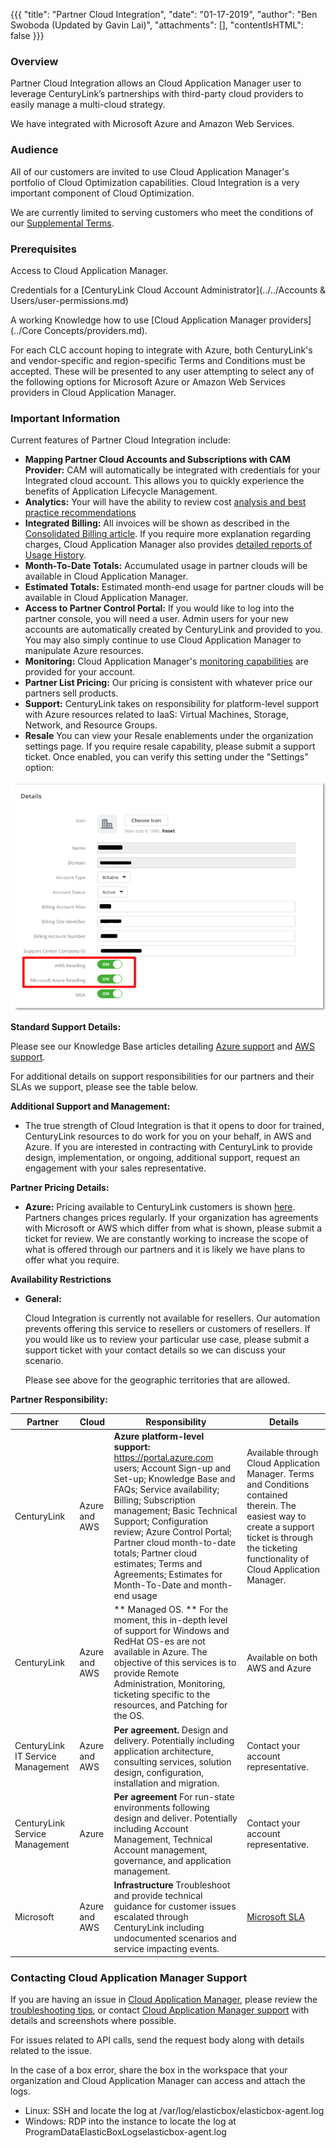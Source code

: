 {{{
  "title": "Partner Cloud Integration",
  "date": "01-17-2019",
  "author": "Ben Swoboda (Updated by Gavin Lai)",
  "attachments": [],
  "contentIsHTML": false
}}}

### Overview

Partner Cloud Integration allows an Cloud Application Manager user to leverage CenturyLink’s partnerships with third-party cloud providers to easily manage a multi-cloud strategy.

We have integrated with Microsoft Azure and Amazon Web Services.

### Audience

All of our customers are invited to use Cloud Application Manager's portfolio of Cloud Optimization capabilities. Cloud Integration is a very important component of Cloud Optimization.

We are currently limited to serving customers who meet the conditions of our [Supplemental Terms](https://www.ctl.io/legal/cloud-application-manager/supplemental-terms/).

### Prerequisites

Access to Cloud Application Manager.

Credentials for a [CenturyLink Cloud Account Administrator](../../Accounts & Users/user-permissions.md)

A working Knowledge how to use [Cloud Application Manager providers](../Core Concepts/providers.md).

For each CLC account hoping to integrate with Azure, both CenturyLink's and vendor-specific and region-specific Terms and Conditions must be accepted. These will be presented to any user attempting to select any of the following options for Microsoft Azure or Amazon Web Services providers in Cloud Application Manager.



### Important Information


Current features of Partner Cloud Integration include:
* **Mapping Partner Cloud Accounts and Subscriptions with CAM Provider:** CAM will automatically be integrated with credentials for your Integrated cloud account. This allows you to quickly experience the benefits of Application Lifecycle Management.
* **Analytics:** Your will have the ability to review cost [analysis and best practice recommendations]( https://www.ctl.io/knowledge-base/cloud-application-manager/analytics/cloudapplicationmanageranalyticsui/)
* **Integrated Billing:** All invoices will be shown as described in the [Consolidated Billing article](partner-cloud-integration-consolidated-billing.md). If you require more explanation regarding charges, Cloud Application Manager also provides [detailed reports of Usage History](partner-cloud-integration-detailed-billing-report.md).
* **Month-To-Date Totals:** Accumulated usage in partner clouds will be available in Cloud Application Manager.
* **Estimated Totals:** Estimated month-end usage for partner clouds will be available in Cloud Application Manager.
* **Access to Partner Control Portal:** If you would like to log into the partner console, you will need a user. Admin users for your new accounts are automatically created by CenturyLink and provided to you. You may also simply continue to use Cloud Application Manager to manipulate Azure resources.
* **Monitoring:** Cloud Application Manager's [monitoring capabilities](https://www.ctl.io/knowledge-base/cloud-application-manager/monitoring/#1) are provided for your account.
* **Partner List Pricing:** Our pricing is consistent with whatever price our partners sell products.
* **Support:** CenturyLink takes on responsibility for platform-level support with Azure resources related to IaaS: Virtual Machines, Storage, Network, and Resource Groups.
* **Resale** You can view your Resale enablements under the organization settings page.  If you require resale capability, please submit a support ticket.  Once enabled, you can verify this setting under the "Settings" option:

![Select a Month](../../images/cloud-application-manager/cam-resale-settings.png)





**Standard Support Details:**

Please see our Knowledge Base articles detailing [Azure  support](partner-cloud-integration-azure-support.md) and [AWS support](partner-cloud-integration-aws-support.md).

For additional details on support responsibilities for our partners and their SLAs we support, please see the table below.

**Additional Support and Management:**
* The true strength of Cloud Integration is that it opens to door for trained, CenturyLink resources to do work for you on your behalf, in AWS and Azure. If you are interested in contracting with CenturyLink to provide design, implementation, or ongoing, additional support, request an engagement with your sales representative.

**Partner Pricing Details:**
* **Azure:** Pricing available to CenturyLink customers is shown [here](https://www.ctl.io/pricing). Partners changes prices regularly.  If your organization has agreements with Microsoft or AWS which differ from what is shown, please submit a ticket for review. We are constantly working to increase the scope of what is offered through our partners and it is likely we have plans to offer what you require.

**Availability Restrictions**
* **General:**

  Cloud Integration is currently not available for resellers. Our automation prevents offering this service to resellers or customers of resellers. If you would like us to review your particular use case, please submit a support ticket with your contact details so we can discuss your scenario.

  Please see above for the geographic territories that are allowed.



**Partner Responsibility:**

  Partner | Cloud | Responsibility | Details
--- | --- | --- | ---
CenturyLink  | Azure and AWS |   **Azure platform-level support:** https://portal.azure.com users; Account Sign-up and Set-up; Knowledge Base and FAQs; Service availability; Billing; Subscription management; Basic Technical Support; Configuration review; Azure Control Portal; Partner cloud month-to-date totals; Partner cloud estimates; Terms and Agreements; Estimates for Month-To-Date and month-end usage | Available through Cloud Application Manager. Terms and Conditions contained therein. The easiest way to create a support ticket is through the ticketing functionality of Cloud Application Manager.
CenturyLink | Azure and AWS  | ** Managed OS. ** For the moment, this in-depth level of support for Windows and RedHat OS-es are not available in Azure. The objective of this services is to provide Remote Administration, Monitoring, ticketing specific to the resources, and Patching for the OS. | Available on both AWS and Azure
CenturyLink IT Service Management | Azure and AWS  | **Per agreement.** Design and delivery. Potentially including application architecture, consulting services, solution design, configuration, installation and migration.| Contact your account representative.
CenturyLink Service Management | Azure | **Per agreement** For run-state environments following design and deliver. Potentially including Account Management, Technical Account management, governance, and application management. | Contact your account representative.
Microsoft | Azure and AWS  | **Infrastructure** Troubleshoot and provide technical guidance for customer issues escalated through CenturyLink including undocumented scenarios and service impacting events.  | [Microsoft SLA](http://www.microsoftvolumelicensing.com/DocumentSearch.aspx?Mode=3&DocumentTypeId=37)

### Contacting Cloud Application Manager Support

If you are having an issue in [Cloud Application Manager](https://www.ctl.io/cloud-application-manager/), please review the [troubleshooting tips](../Troubleshooting/troubleshooting-tips.md), or contact [Cloud Application Manager support](mailto:incident@CenturyLink.com) with details and screenshots where possible.

For issues related to API calls, send the request body along with details related to the issue.

In the case of a box error, share the box in the workspace that your organization and Cloud Application Manager can access and attach the logs.
* Linux: SSH and locate the log at /var/log/elasticbox/elasticbox-agent.log
* Windows: RDP into the instance to locate the log at ProgramDataElasticBoxLogselasticbox-agent.log
